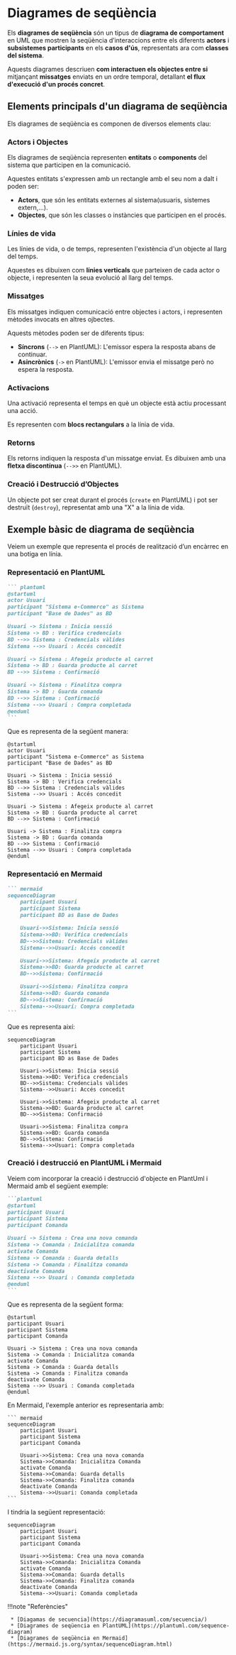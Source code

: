 # Diagrames de seqüència

Els **diagrames de seqüència** són un tipus de **diagrama de comportament** en UML que mostren la seqüència d’interaccions entre els diferents **actors** i **subsistemes participants** en els **casos d'ús**, representats ara com **classes del sistema**.

Aquests diagrames descriuen **com interactuen els objectes entre si** mitjançant **missatges** enviats en un ordre temporal, detallant **el flux d'execució d'un procés concret**.

## Elements principals d'un diagrama de seqüència

Els diagrames de seqüència es componen de diversos elements clau:

### Actors i Objectes

Els diagrames de seqüència representen **entitats** o **components** del sistema que participen en la comunicació. 

Aquestes entitats s'expressen amb un rectangle amb el seu nom a dalt i poden ser:

* **Actors**, que són les entitats externes al sistema(usuaris, sistemes extern,...).
* **Objectes**, que són les classes o instàncies que participen en el procés.

### **Línies de vida**

Les línies de vida, o de temps, representen l'existència d'un objecte al llarg del temps.

Aquestes es dibuixen com **línies verticals** que parteixen de cada actor o objecte, i representen la seua evolució al llarg del temps.

### **Missatges**

Els missatges indiquen comunicació entre objectes i actors, i representen mètodes invocats en altres ojbectes.

Aquests mètodes poden ser de diferents tipus:

* **Síncrons** (`-->` en PlantUML): L'emissor espera la resposta abans de continuar.
* **Asincrònics** (`->` en PlantUML): L'emissor envia el missatge però no espera la resposta.

### **Activacions**

Una activació representa el temps en què un objecte està actiu processant una acció.

Es representen com **blocs rectangulars** a la línia de vida.

### **Retorns**

Els retorns indiquen la resposta d'un missatge enviat. Es dibuixen amb una **fletxa discontínua** (`-->>` en PlantUML).

### **Creació i Destrucció d’Objectes**

Un objecte pot ser creat durant el procés (`create` en PlantUML) i pot ser destruït (`destroy`), representat amb una "X" a la línia de vida.


## **Exemple bàsic de diagrama de seqüència**

Veiem un exemple que representa el procés de realització d’un encàrrec en una botiga en línia.

### **Representació en PlantUML**


````markdown
``` plantuml
@startuml
actor Usuari
participant "Sistema e-Commerce" as Sistema
participant "Base de Dades" as BD

Usuari -> Sistema : Inicia sessió
Sistema -> BD : Verifica credencials
BD -->> Sistema : Credencials vàlides
Sistema -->> Usuari : Accés concedit

Usuari -> Sistema : Afegeix producte al carret
Sistema -> BD : Guarda producte al carret
BD -->> Sistema : Confirmació

Usuari -> Sistema : Finalitza compra
Sistema -> BD : Guarda comanda
BD -->> Sistema : Confirmació
Sistema -->> Usuari : Compra completada
@enduml
```
````

Que es representa de la següent manera:

```plantuml
@startuml
actor Usuari
participant "Sistema e-Commerce" as Sistema
participant "Base de Dades" as BD

Usuari -> Sistema : Inicia sessió
Sistema -> BD : Verifica credencials
BD -->> Sistema : Credencials vàlides
Sistema -->> Usuari : Accés concedit

Usuari -> Sistema : Afegeix producte al carret
Sistema -> BD : Guarda producte al carret
BD -->> Sistema : Confirmació

Usuari -> Sistema : Finalitza compra
Sistema -> BD : Guarda comanda
BD -->> Sistema : Confirmació
Sistema -->> Usuari : Compra completada
@enduml
```

### **Representació en Mermaid**

````markdown
``` mermaid
sequenceDiagram
    participant Usuari
    participant Sistema
    participant BD as Base de Dades

    Usuari->>Sistema: Inicia sessió
    Sistema->>BD: Verifica credencials
    BD-->>Sistema: Credencials vàlides
    Sistema-->>Usuari: Accés concedit

    Usuari->>Sistema: Afegeix producte al carret
    Sistema->>BD: Guarda producte al carret
    BD-->>Sistema: Confirmació

    Usuari->>Sistema: Finalitza compra
    Sistema->>BD: Guarda comanda
    BD-->>Sistema: Confirmació
    Sistema-->>Usuari: Compra completada
```
````

Que es representa així:

```mermaid
sequenceDiagram
    participant Usuari
    participant Sistema
    participant BD as Base de Dades

    Usuari->>Sistema: Inicia sessió
    Sistema->>BD: Verifica credencials
    BD-->>Sistema: Credencials vàlides
    Sistema-->>Usuari: Accés concedit

    Usuari->>Sistema: Afegeix producte al carret
    Sistema->>BD: Guarda producte al carret
    BD-->>Sistema: Confirmació

    Usuari->>Sistema: Finalitza compra
    Sistema->>BD: Guarda comanda
    BD-->>Sistema: Confirmació
    Sistema-->>Usuari: Compra completada
```

### Creació i destrucció en PlantUML i Mermaid

Veiem com incorporar la creació i destrucció d'objecte en PlantUml i Mermaid amb el següent exemple:

````markdown
```plantuml
@startuml
participant Usuari
participant Sistema
participant Comanda

Usuari -> Sistema : Crea una nova comanda
Sistema -> Comanda : Inicialitza comanda
activate Comanda
Sistema -> Comanda : Guarda detalls
Sistema -> Comanda : Finalitza comanda
deactivate Comanda
Sistema -->> Usuari : Comanda completada
@enduml
```
````

Que es representa de la següent forma:

```plantuml
@startuml
participant Usuari
participant Sistema
participant Comanda

Usuari -> Sistema : Crea una nova comanda
Sistema -> Comanda : Inicialitza comanda
activate Comanda
Sistema -> Comanda : Guarda detalls
Sistema -> Comanda : Finalitza comanda
deactivate Comanda
Sistema -->> Usuari : Comanda completada
@enduml
```

En Mermaid, l'exemple anterior es representaria amb:

````
``` mermaid
sequenceDiagram
    participant Usuari
    participant Sistema
    participant Comanda
    
    Usuari->>Sistema: Crea una nova comanda
    Sistema->>Comanda: Inicialitza Comanda
    activate Comanda
    Sistema->>Comanda: Guarda detalls
    Sistema->>Comanda: Finalitza comanda
    deactivate Comanda
    Sistema-->>Usuari: Comanda completada
```
````

I tindria la següent representació:

```mermaid
sequenceDiagram
    participant Usuari
    participant Sistema
    participant Comanda
    
    Usuari->>Sistema: Crea una nova comanda
    Sistema->>Comanda: Inicialitza Comanda
    activate Comanda
    Sistema->>Comanda: Guarda detalls
    Sistema->>Comanda: Finalitza comanda
    deactivate Comanda
    Sistema-->>Usuari: Comanda completada
```
!!!note "Referències"

     * [Diagamas de secuencia](https://diagramasuml.com/secuencia/)
     * [Diagrames de seqüencia en PlantUML](https://plantuml.com/sequence-diagram)
     * [Diagrames de seqüència en Mermaid](https://mermaid.js.org/syntax/sequenceDiagram.html)





